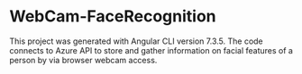 # WebCam-FaceRecognition
This project was generated with Angular CLI version 7.3.5. The code connects to Azure API to store and gather information on facial features of a person by via browser webcam access.
